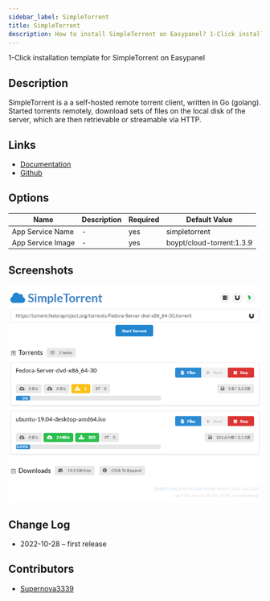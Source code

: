 ```yaml
---
sidebar_label: SimpleTorrent
title: SimpleTorrent
description: How to install SimpleTorrent on Easypanel? 1-Click installation template for SimpleTorrent on Easypanel
---
```


<!-- generated -->

1-Click installation template for SimpleTorrent on Easypanel

## Description

SimpleTorrent is a a self-hosted remote torrent client, written in Go (golang). Started torrents remotely, download sets of files on the local disk of the server, which are then retrievable or streamable via HTTP.

## Links

- [Documentation](https://github.com/boypt/simple-torrent/wiki)
- [Github](https://github.com/boypt/simple-torrent)

## Options

Name | Description | Required | Default Value
-|-|-|-
App Service Name | - | yes | simpletorrent
App Service Image | - | yes | boypt/cloud-torrent:1.3.9

## Screenshots

![SimpleTorrent Screenshot](./assets/screenshot.png)

## Change Log

- 2022-10-28 – first release

## Contributors

- [Supernova3339](https://github.com/Supernova3339)

